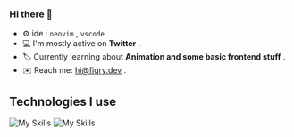 ### Hi there 👋
- ⚙️ ide : `neovim` , `vscode`
- :computer: I'm mostly active on **Twitter** .
- :label: Currently learning about **Animation and some basic frontend stuff** .
- :envelope: Reach me: [hi@fiqry.dev](mailto:hi@fiqry.dev) .

## Technologies I use
![My Skills](https://skillicons.dev/icons?i=js,ts,react,next,redux,tailwind,materialui,nodejs,expressjs,mongodb,jest,git,github,vercel,netlify)
![My Skills](https://skillicons.dev/icons?i=html,css,supabase,sass,firebase,bootstrap,vscode,figma)
